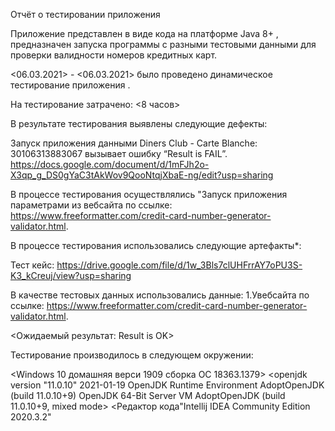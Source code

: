 Отчёт о тестировании приложения <Credit Card Number Validator>

Приложение <Credit Card Number Validator> представлен в виде кода на платформе Java 8+ , 
предназначен запуска программы с разными тестовыми данными для проверки валидности номеров кредитных карт.

<06.03.2021> - <06.03.2021> было проведено динамическое тестирование приложения <Credit Card Number Validator>.

На тестирование затрачено: <8 часов>

В результате тестирования выявлены следующие дефекты:

Запуск приложения <Credit Card Number Validator> данными
 Diners Club - Carte Blanche: 30106313883067 вызывает ошибку “Result is FAIL”.
https://docs.google.com/document/d/1mFJh2o-X3qp_g_DS0gYaC3tAkWov9QooNtqjXbaE-ng/edit?usp=sharing


В процессе тестирования осуществлялись "Запуск приложения <Credit Card Number Validator> параметрами 
из вебсайта по ссылке: https://www.freeformatter.com/credit-card-number-generator-validator.html.  


В процессе тестирования использовались следующие артефакты*:

Тест кейс: https://drive.google.com/file/d/1w_3Bls7clUHFrrAY7oPU3S-K3_kCreuj/view?usp=sharing



В качестве тестовых данных использовались данные:
 1.Увебсайта по ссылке: https://www.freeformatter.com/credit-card-number-generator-validator.html.
 
<Ожидаемый результат: Result is OK>


Тестирование производилось в следующем окружении:

<Windows 10 домашняя верси 1909 сборка ОС 18363.1379>
<openjdk version "11.0.10" 2021-01-19
OpenJDK Runtime Environment AdoptOpenJDK (build 11.0.10+9)
OpenJDK 64-Bit Server VM AdoptOpenJDK (build 11.0.10+9, mixed mode>
<Редактор кода"Intellij IDEA Community Edition 2020.3.2"
